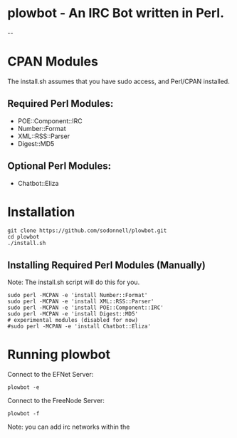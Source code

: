 # plowbot - An IRC Bot written in Perl.
--
# CPAN Modules
The install.sh assumes that you have sudo access, and Perl/CPAN installed.

## Required Perl Modules:
* POE::Component::IRC
* Number::Format
* XML::RSS::Parser
* Digest::MD5

## Optional Perl Modules:
* Chatbot::Eliza

# Installation
```
git clone https://github.com/sodonnell/plowbot.git
cd plowbot
./install.sh
```

## Installing Required Perl Modules (Manually)
Note: The install.sh script will do this for you.

```
sudo perl -MCPAN -e 'install Number::Format'
sudo perl -MCPAN -e 'install XML::RSS::Parser'
sudo perl -MCPAN -e 'install POE::Component::IRC'
sudo perl -MCPAN -e 'install Digest::MD5'
# experimental modules (disabled for now)
#sudo perl -MCPAN -e 'install Chatbot::Eliza'
```

# Running plowbot

Connect to the EFNet Server:

```
plowbot -e
```

Connect to the FreeNode Server:
```
plowbot -f
```

Note: you can add irc networks within the 
